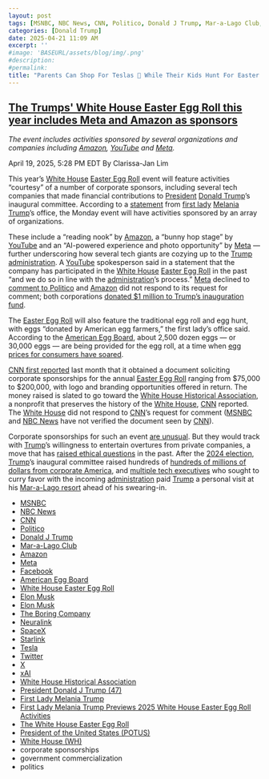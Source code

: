 ```yaml
---
layout: post
tags: [MSNBC, NBC News, CNN, Politico, Donald J Trump, Mar-a-Lago Club, Amazon, Meta, Facebook, American Egg Board, White House Easter Egg Roll, Elon Musk, Elon Musk, The Boring Company, Neuralink, SpaceX, Starlink, Tesla, Twitter, X, xAI, White House Historical Association, President Donald J Trump (47), First Lady Melania Trump, First Lady Melania Trump Previews 2025 White House Easter Egg Roll Activities, The White House Easter Egg Roll, President of the United States (POTUS), White House (WH), corporate sponsorships, government commercialization, politics]
categories: [Donald Trump]
date: 2025-04-21 11:09 AM
excerpt: ''
#image: 'BASEURL/assets/blog/img/.png'
#description:
#permalink:
title: "Parents Can Shop For Teslas 🚗 While Their Kids Hunt For Easter 🐣 Eggs 🥚 at the Corporate Easter Egg Roll"
---
```



## [The Trumps' White House Easter Egg Roll this year includes Meta and Amazon as sponsors](https://www.msnbc.com/top-stories/latest/trump-white-house-easter-egg-roll-meta-amazon-youtube-sponsors-rcna201987)

*The event includes activities sponsored by several organizations and companies including [Amazon](https://www.amazon.com/), [YouTube](https://www.youtube.com/) and [Meta](https://www.meta.com/).*

April 19, 2025, 5:28 PM EDT
By Clarissa-Jan Lim

This year’s [White House](https://www.whitehouse.gov/) [Easter Egg Roll](https://www.whitehouse.gov/briefings-statements/2025/04/first-lady-melania-trump-previews-2025-white-house-easter-egg-roll-activities/) event will feature activities “courtesy” of a number of corporate sponsors, including several tech companies that made financial contributions to [President](https://www.whitehouse.gov/) [Donald Trump](https://www.donaldjtrump.com/)’s inaugural committee. According to a [statement](https://www.whitehouse.gov/briefings-statements/2025/04/first-lady-melania-trump-previews-2025-white-house-easter-egg-roll-activities/) from [first lady](https://www.whitehouse.gov/administration/melania-trump/) [Melania Trump](https://youtu.be/OpRqJH549II?si=88RBxIip1DyqQAKx/)’s office, the Monday event will have activities sponsored by an array of organizations.

These include a “reading nook” by [Amazon](https://www.amazon.com/), a “bunny hop stage” by [YouTube](https://www.youtube.com/) and an “AI-powered experience and photo opportunity” by [Meta](https://www.meta.com/) — further underscoring how several tech giants are cozying up to the [Trump](https://www.donaldjtrump.com/) [administration](https://www.whitehouse.gov/administration/). A [YouTube](https://www.youtube.com/) spokesperson said in a statement that the company has participated in the [White House](https://www.whitehouse.gov/) [Easter Egg Roll](https://www.whitehouse.gov/briefings-statements/2025/04/first-lady-melania-trump-previews-2025-white-house-easter-egg-roll-activities/) in the past “and we do so in line with the [administration](https://www.whitehouse.gov/administration/)’s process.” [Meta](https://www.meta.com/) declined to [comment to Politico](https://www.politico.com/news/2025/04/19/white-house-egg-roll-sponsors-00299714) and [Amazon](https://www.amazon.com/) did not respond to its request for comment; both corporations [donated \$1 million to Trump’s inauguration fund](https://www.msnbc.com/opinion/msnbc-opinion/bezos-zuckerberg-altman-trump-inauguraton-donations-rcna184179).

The [Easter Egg Roll](https://www.whitehouse.gov/briefings-statements/2025/04/first-lady-melania-trump-previews-2025-white-house-easter-egg-roll-activities/) will also feature the traditional egg roll and egg hunt, with eggs “donated by American egg farmers,” the first lady’s office said. According to the [American Egg Board](https://www.incredibleegg.org/), about 2,500 dozen eggs — or 30,000 eggs — are being provided for the egg roll, at a time when [egg prices for consumers have soared](https://www.nytimes.com/2025/04/10/us/politics/egg-prices-march.html).

[CNN first reported](https://www.cnn.com/2025/03/23/politics/white-house-easter-egg-roll-corporate-sponsorships/index.html) last month that it obtained a document soliciting corporate sponsorships for the annual [Easter Egg Roll](https://www.whitehouse.gov/briefings-statements/2025/04/first-lady-melania-trump-previews-2025-white-house-easter-egg-roll-activities/) ranging from \$75,000 to \$200,000, with logo and branding opportunities offered in return. The money raised is slated to go toward the [White House Historical Association](https://www.whitehousehistory.org/), a nonprofit that preserves the history of the [White House](https://www.whitehouse.gov/), [CNN](https://www.cnn.com/) reported. The [White House](https://www.whitehouse.gov/) did not respond to [CNN](https://www.cnn.com/)’s request for comment ([MSNBC](https://www.msnbc.com/) and [NBC News](https://https://www.nbcnews.com/) have not verified the document seen by [CNN](https://www.cnn.com/)).

Corporate sponsorships for such an event [are unusual](https://www.politico.com/news/2025/04/19/white-house-egg-roll-sponsors-00299714). But they would track with [Trump](https://www.donaldjtrump.com/)’s willingness to entertain overtures from private companies, a move that has [raised ethical questions](https://www.cnbc.com/2024/12/24/trump-inauguration-committee-ceo-donations.html) in the past. After the [2024 election](https://www.fec.gov/resources/cms-content/documents/2024presgeresults.pdf), [Trump](https://www.donaldjtrump.com/)’s inaugural committee raised hundreds of [hundreds of millions of dollars from corporate America](https://www.wsj.com/politics/policy/trump-inauguration-funding-record-breaking-ae6a811e), and [multiple tech executives](https://thehill.com/policy/technology/5040426-apple-tim-cook-donald-trump-visit/) who sought to curry favor with the incoming [administration](https://www.whitehouse.gov/administration/) paid [Trump](https://www.donaldjtrump.com/) a personal visit at his [Mar-a-Lago resort](https://www.maralagoclub.com/) ahead of his swearing-in.

- [MSNBC](https://www.msnbc.com/)
- [NBC News](https://www.nbcnews.com/)
- [CNN](https://www.cnn.com/)
- [Politico](https://www.politico.com/)
- [Donald J Trump](https://www.donaldjtrump.com/)
- [Mar-a-Lago Club](https://www.maralagoclub.com/)
- [Amazon](https://www.amazon.com/)
- [Meta](https://www.meta.com/)
- [Facebook](https://www.facebook.com/)
- [American Egg Board](https://www.incredibleegg.org/)
- [White House Easter Egg Roll](https://www.whitehouse.gov/briefings-statements/2025/04/first-lady-melania-trump-previews-2025-white-house-easter-egg-roll-activities/)
- [Elon Musk](https://ir.tesla.com/corporate/elon-musk)
- [Elon Musk](https://x.com/elonmusk/)
- [The Boring Company](https://www.boringcompany.com/)
- [Neuralink](https://neuralink.com/)
- [SpaceX](https://www.spacex.com/)
- [Starlink](https://www.starlink.com/)
- [Tesla](https://www.tesla.com/)
- [Twitter](https://twitter.com/)
- [ X ](https://x.com/)
- [xAI](https://x.ai/) 
- [White House Historical Association](https://www.whitehousehistory.org/)
- [President Donald J Trump (47)](https://www.whitehouse.gov/administration/)
- [First Lady Melania Trump](https://www.whitehouse.gov/administration/melania-trump/)
- [First Lady Melania Trump Previews 2025 White House Easter Egg Roll Activities](https://www.whitehouse.gov/briefings-statements/2025/04/first-lady-melania-trump-previews-2025-white-house-easter-egg-roll-activities/)
- [The White House Easter Egg Roll](https://www.whitehouse.gov/white-house-easter-egg-roll/)
- [President of the United States (POTUS)](https://www.whitehouse.gov/)
- [White House (WH)](https://www.whitehouse.gov/)
- corporate sponsorships 
- government commercialization 
- politics 
